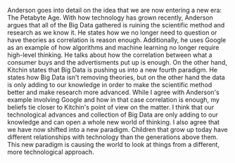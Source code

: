 Anderson goes into detail on the idea that we are now entering a new era: The Petabyte Age. With how technology has grown recently, Anderson argues that all of the Big Data gathered is ruining the scientific method and research as we know it. He states how we no longer need to question or have theories as correlation is reason enough. Additionally, he uses Google as an example of how algorithms and machine learning no longer require high-level thinking. He talks about how the correlation between what a consumer buys and the advertisments put up is enough. On the other hand, Kitchin states that Big Data is pushing us into a new fourth paradigm. He states how Big Data isn't removing theories, but on the other hand the data is only adding to our knowledge in order to make the scientific method better and make research more advanced. While I agree with Anderson's example involving Google and how in that case correlation is enough, my beliefs tie closer to Kitchin's point of view on the matter. I think that our technological advances and collection of Big Data are only adding to our knowledge and can open a whole new world of thinking. I also agree that we have now shifted into a new paradigm. Children that grow up today have different relationships with technology than the generations above them. This new paradigm is causing the world to look at things from a different, more technological approach.
